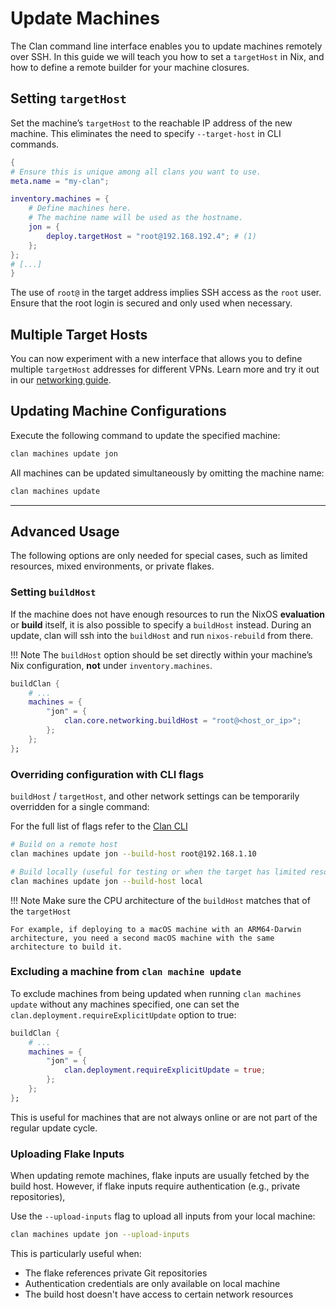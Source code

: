 
# Update Machines

The Clan command line interface enables you to update machines remotely over SSH.
In this guide we will teach you how to set a `targetHost` in Nix, 
and how to define a remote builder for your machine closures.


## Setting `targetHost`

Set the machine’s `targetHost` to the reachable IP address of the new machine.
This eliminates the need to specify `--target-host` in CLI commands.

```{.nix title="clan.nix" hl_lines="9"}
{
# Ensure this is unique among all clans you want to use.
meta.name = "my-clan";

inventory.machines = {
    # Define machines here.
    # The machine name will be used as the hostname.
    jon = {
        deploy.targetHost = "root@192.168.192.4"; # (1)
    };
};
# [...]
}
```

The use of `root@` in the target address implies SSH access as the `root` user.
Ensure that the root login is secured and only used when necessary.

## Multiple Target Hosts

You can now experiment with a new interface that allows you to define multiple `targetHost` addresses for different VPNs. Learn more and try it out in our [networking guide](../networking/networking.md).

## Updating Machine Configurations

Execute the following command to update the specified machine:

```bash
clan machines update jon
```

All machines can be updated simultaneously by omitting the machine name:

```bash
clan machines update
```

---

## Advanced Usage

The following options are only needed for special cases, such as limited resources, mixed environments, or private flakes.

### Setting `buildHost`

If the machine does not have enough resources to run the NixOS **evaluation** or **build** itself,
it is also possible to specify a `buildHost` instead.
During an update, clan will ssh into the `buildHost` and run `nixos-rebuild` from there.

!!! Note
    The `buildHost` option should be set directly within your machine’s Nix configuration, **not** under `inventory.machines`.


```{.nix hl_lines="5" .no-copy}
buildClan {
    # ...
    machines = {
        "jon" = {
            clan.core.networking.buildHost = "root@<host_or_ip>";
        };
    };
};
```

### Overriding configuration with CLI flags

`buildHost` / `targetHost`, and other network settings can be temporarily overridden for a single command:

For the full list of flags refer to the [Clan CLI](../../reference/cli/index.md)

```bash
# Build on a remote host
clan machines update jon --build-host root@192.168.1.10

# Build locally (useful for testing or when the target has limited resources)
clan machines update jon --build-host local
```

!!! Note
    Make sure the CPU architecture of the `buildHost` matches that of the `targetHost`

    For example, if deploying to a macOS machine with an ARM64-Darwin architecture, you need a second macOS machine with the same architecture to build it.


### Excluding a machine from `clan machine update`

To exclude machines from being updated when running `clan machines update` without any machines specified,
one can set the `clan.deployment.requireExplicitUpdate` option to true:

```{.nix hl_lines="5" .no-copy}
buildClan {
    # ...
    machines = {
        "jon" = {
            clan.deployment.requireExplicitUpdate = true;
        };
    };
};
```

This is useful for machines that are not always online or are not part of the regular update cycle.

### Uploading Flake Inputs

When updating remote machines, flake inputs are usually fetched by the build host.
However, if flake inputs require authentication (e.g., private repositories),

Use the `--upload-inputs` flag to upload all inputs from your local machine:

```bash
clan machines update jon --upload-inputs
```

This is particularly useful when:
- The flake references private Git repositories
- Authentication credentials are only available on local machine
- The build host doesn't have access to certain network resources
